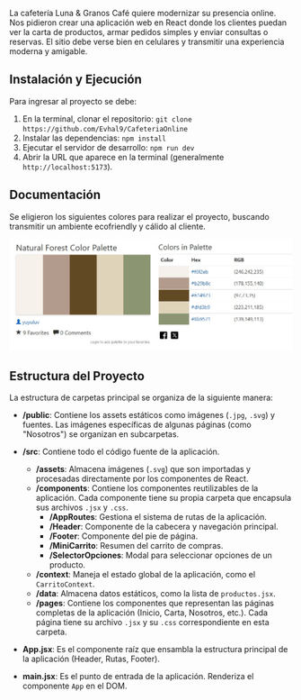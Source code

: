 La cafetería Luna & Granos Café quiere modernizar su presencia online. Nos pidieron
crear una aplicación web en React donde los clientes puedan ver la carta de productos,
armar pedidos simples y enviar consultas o reservas. El sitio debe verse bien en celulares y
transmitir una experiencia moderna y amigable.

## Instalación y Ejecución

Para ingresar al proyecto se debe:
1. En la terminal, clonar el repositorio: `git clone https://github.com/Evhal9/CafeteriaOnline`
2. Instalar las dependencias: `npm install`
3. Ejecutar el servidor de desarrollo: `npm run dev`
4. Abrir la URL que aparece en la terminal (generalmente `http://localhost:5173`).

## Documentación

Se eligieron los siguientes colores para realizar el proyecto, buscando transmitir un ambiente ecofriendly y cálido al cliente.

![Paleta de Colores](PaletaColores.jpeg)

## Estructura del Proyecto

La estructura de carpetas principal se organiza de la siguiente manera:

- **/public**: Contiene los assets estáticos como imágenes (`.jpg`, `.svg`) y fuentes. Las imágenes específicas de algunas páginas (como "Nosotros") se organizan en subcarpetas.

- **/src**: Contiene todo el código fuente de la aplicación.
    - **/assets**: Almacena imágenes (`.svg`) que son importadas y procesadas directamente por los componentes de React.
    - **/components**: Contiene los componentes reutilizables de la aplicación. Cada componente tiene su propia carpeta que encapsula sus archivos `.jsx` y `.css`.
        - **/AppRoutes**: Gestiona el sistema de rutas de la aplicación.
        - **/Header**: Componente de la cabecera y navegación principal.
        - **/Footer**: Componente del pie de página.
        - **/MiniCarrito**: Resumen del carrito de compras.
        - **/SelectorOpciones**: Modal para seleccionar opciones de un producto.
    - **/context**: Maneja el estado global de la aplicación, como el `CarritoContext`.
    - **/data**: Almacena datos estáticos, como la lista de `productos.jsx`.
    - **/pages**: Contiene los componentes que representan las páginas completas de la aplicación (Inicio, Carta, Nosotros, etc.). Cada página tiene su archivo `.jsx` y su `.css` correspondiente en esta carpeta.

- **App.jsx**: Es el componente raíz que ensambla la estructura principal de la aplicación (Header, Rutas, Footer).
- **main.jsx**: Es el punto de entrada de la aplicación. Renderiza el componente `App` en el DOM.
